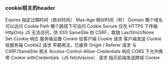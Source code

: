 ### cookie相关的header

Expires	指定过期时间（绝对时间）
Max-Age	相对时间（秒）
Domain	哪个域名可以访问 Cookie
Path	哪个路径下可访问 Cookie
Secure	仅在 HTTPS 下传输
HttpOnly	JS 无法访问，防 XSS
SameSite	防 CSRF，取值 Lax/Strict/None
Set-Cookie	响应	服务端设置 Cookie 给客户端
Cookie	请求	客户端发送 Cookie 给服务端
Cookie2	请求	早期用法，已废弃
Origin / Referer	请求	与 CSRF/SameSite 相关
Access-Control-Allow-Credentials	响应	CORS 下允许携带 Cookie
withCredentials（JS fetch/axios）	请求	指示前端发送跨域 Cookie